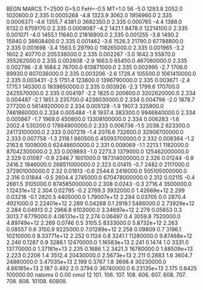 BEGN
MARCS T=2500 G=5.0 FeH=-0.5 MT=1.0
                  56
-5.0 1293.8 2052.0 1020600.0 2.335 0.0005268 
-4.8 1323.9 3062.0 1956960.0 2.335 0.0006371 
-4.6 1355.7 4381.0 3682350.0 2.335 0.000765 
-4.4 1388.0 6132.0 6759170.0 2.335 0.0009087 
-4.2 1421.1 8478.0 12214100.0 2.335 0.001071 
-4.0 1455.1 11640.0 21816900.0 2.335 0.001255 
-3.8 1490.2 15940.0 38608400.0 2.335 0.001462 
-3.6 1526.3 21790.0 67788800.0 2.335 0.001698 
-3.4 1563.5 29790.0 118265000.0 2.335 0.001965 
-3.2 1602.2 40770.0 205336000.0 2.335 0.002267 
-3.0 1642.3 55870.0 355262000.0 2.335 0.002608 
-2.9 1663.0 65450.0 467060000.0 2.335 0.002796 
-2.8 1684.2 76700.0 613871000.0 2.335 0.002995 
-2.7 1706.0 89930.0 807036000.0 2.335 0.003206 
-2.6 1728.4 105500.0 1061410000.0 2.335 0.003431 
-2.5 1751.4 123800.0 1396790000.0 2.335 0.003671 
-2.4 1775.1 145300.0 1839650000.0 2.335 0.003926 
-2.3 1799.6 170700.0 2425570000.0 2.335 0.004197 
-2.2 1825.0 200600.0 3202620000.0 2.334 0.004487 
-2.1 1851.3 235700.0 4236030000.0 2.334 0.004796 
-2.0 1878.7 277200.0 5614920000.0 2.334 0.005128 
-1.9 1907.3 325900.0 7461860000.0 2.334 0.005484 
-1.8 1937.4 383300.0 9946840000.0 2.334 0.005867 
-1.7 1969.0 450800.0 13308100000.0 2.334 0.006283 
-1.6 2002.4 530200.0 17884900000.0 2.333 0.006736 
-1.5 2038.2 623300.0 24173100000.0 2.333 0.007219 
-1.4 2076.6 732600.0 32906700000.0 2.333 0.007758 
-1.3 2118.1 860500.0 45093700000.0 2.332 0.008364 
-1.2 2163.6 1009000.0 62448600000.0 2.331 0.009069 
-1.1 2213.1 1182000.0 87042300000.0 2.33 0.009893 
-1.0 2273.3 1379000.0 125462000000.0 2.329 0.01097 
-0.9 2346.7 1601000.0 187314000000.0 2.326 0.01244 
-0.8 2416.2 1846000.0 268511000000.0 2.323 0.01415 
-0.7 2482.0 2117000.0 372901000000.0 2.32 0.01613 
-0.6 2544.6 2416000.0 505105000000.0 2.316 0.01844 
-0.5 2604.4 2745000.0 670478000000.0 2.312 0.02115 
-0.4 2661.5 3105000.0 874585000000.0 2.308 0.0243 
-0.3 2716.4 3500000.0 1.12431e+12 2.304 0.02795 
-0.2 2769.3 3932000.0 1.42669e+12 2.299 0.03218 
-0.1 2820.5 4405000.0 1.79007e+12 2.294 0.03705 
0.0 2870.4 4921000.0 2.22401e+12 2.289 0.04268 
0.1 2919.1 5486000.0 2.73929e+12 2.284 0.04913 
0.2 2966.8 6103000.0 3.34697e+12 2.279 0.05653 
0.3 3013.7 6779000.0 4.06131e+12 2.274 0.06497 
0.4 3059.8 7520000.0 4.89749e+12 2.269 0.0746 
0.5 3105.5 8333000.0 5.8732e+12 2.263 0.08557 
0.6 3150.9 9225000.0 7.01289e+12 2.258 0.09809 
0.7 3196.1 10210000.0 8.33771e+12 2.252 0.1124 
0.8 3241.1 11280000.0 9.87468e+12 2.246 0.1287 
0.9 3286.1 12470000.0 1.16583e+13 2.241 0.1474 
1.0 3331.0 13770000.0 1.37181e+13 2.235 0.1686 
1.2 3421.3 16780000.0 1.88509e+13 2.223 0.2206 
1.4 3512.4 20430000.0 2.5673e+13 2.211 0.2883 
1.6 3604.7 24860000.0 3.47035e+13 2.199 0.3767 
1.8 3698.4 30230000.0 4.66185e+13 2.187 0.492 
2.0 3794.0 36740000.0 6.23135e+13 2.175 0.6425 
100000.00
natoms              0      0.00
nmol          12
          101.         106.       107.      108.         606.        607.        608.
          707.         708.       808.    10108.       60808.
